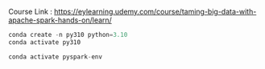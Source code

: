 Course Link : https://eylearning.udemy.com/course/taming-big-data-with-apache-spark-hands-on/learn/

``` python
conda create -n py310 python=3.10
conda activate py310

conda activate pyspark-env

```